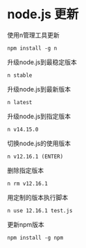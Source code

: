 # node.js 更新

使用n管理工具更新

```text
npm install -g n
```

升级node.js到最稳定版本

```text
n stable
```

升级node.js到最新版本

```text
n latest
```

升级node.js到指定版本

```text
n v14.15.0
```

切换node.js的使用版本

```text
n v12.16.1 (ENTER)
```

删除指定版本

```text
n rm v12.16.1
```

用定制的版本执行脚本

```text
n use 12.16.1 test.js
```

更新npm版本

```text
npm install -g npm
```

